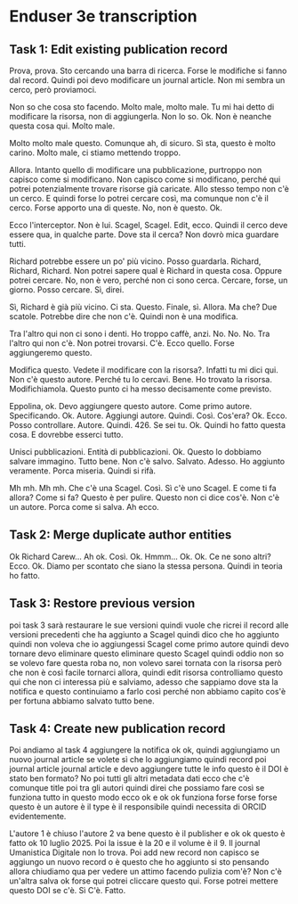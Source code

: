 # Enduser 3e transcription

## Task 1: Edit existing publication record

Prova, prova. Sto cercando una barra di ricerca. Forse le modifiche si fanno dal record. Quindi poi devo modificare un journal article. Non mi sembra un cerco, però proviamoci.

Non so che cosa sto facendo. Molto male, molto male. Tu mi hai detto di modificare la risorsa, non di aggiungerla. Non lo so. Ok. Non è neanche questa cosa qui. Molto male.

Molto molto male questo. Comunque ah, di sicuro. Sì sta, questo è molto carino. Molto male, ci stiamo mettendo troppo.

Allora. Intanto quello di modificare una pubblicazione, purtroppo non capisco come si modificano. Non capisco come si modificano, perché qui potrei potenzialmente trovare risorse già caricate. Allo stesso tempo non c'è un cerco. E quindi forse lo potrei cercare così, ma comunque non c'è il cerco. Forse apporto una di queste. No, non è questo. Ok.

Ecco l'interceptor. Non è lui. Scagel, Scagel. Edit, ecco. Quindi il cerco deve essere qua, in qualche parte. Dove sta il cerca? Non dovrò mica guardare tutti.

Richard potrebbe essere un po' più vicino. Posso guardarla. Richard, Richard, Richard. Non potrei sapere qual è Richard in questa cosa. Oppure potrei cercare. No, non è vero, perché non ci sono cerca. Cercare, forse, un giorno. Posso cercare. Sì, direi.

Sì, Richard è già più vicino. Ci sta. Questo. Finale, sì. Allora. Ma che? Due scatole. Potrebbe dire che non c'è. Quindi non è una modifica.

Tra l'altro qui non ci sono i denti. Ho troppo caffè, anzi. No. No. No. Tra l'altro qui non c'è. Non potrei trovarsi. C'è. Ecco quello. Forse aggiungeremo questo.

Modifica questo. Vedete il modificare con la risorsa?. Infatti tu mi dici qui. Non c'è questo autore. Perché tu lo cercavi. Bene. Ho trovato la risorsa. Modifichiamola. Questo punto ci ha messo decisamente come previsto.

Eppolina, ok. Devo aggiungere questo autore. Come primo autore. Specificando. Ok. Autore. Aggiungi autore. Quindi. Così. Cos'era? Ok. Ecco. Posso controllare. Autore. Quindi. 426. Se sei tu. Ok. Quindi ho fatto questa cosa. E dovrebbe esserci tutto.

Unisci pubblicazioni. Entità di pubblicazioni. Ok. Questo lo dobbiamo salvare immagino. Tutto bene. Non c'è salvo. Salvato. Adesso. Ho aggiunto veramente. Porca miseria. Quindi si rifà.

Mh mh. Mh mh. Che c'è una Scagel. Così. Sì c'è uno Scagel. E come ti fa allora? Come si fa? Questo è per pulire. Questo non ci dice cos'è. Non c'è un autore. Porca come si salva. Ah ecco.

## Task 2: Merge duplicate author entities

Ok Richard Carew... Ah ok. Così. Ok. Hmmm... Ok. Ok. Ce ne sono altri? Ecco. Ok. Diamo per scontato che siano la stessa persona. Quindi in teoria ho fatto.

## Task 3: Restore previous version

poi task 3 sarà restaurare le sue versioni quindi vuole che ricrei il record alle versioni precedenti che ha aggiunto a Scagel quindi dico che ho aggiunto quindi non voleva che io aggiungessi Scagel come primo autore quindi devo tornare devo eliminare questo eliminare questo Scagel quindi oddio non so se volevo fare questa roba no, non volevo sarei tornata con la risorsa però che non è così facile tornarci allora, quindi edit risorsa controlliamo questo qui che non ci interessa più e salviamo, adesso che sappiamo dove sta la notifica e questo continuiamo a farlo così perché non abbiamo capito cos'è per fortuna abbiamo salvato tutto bene.

## Task 4: Create new publication record

Poi andiamo al task 4 aggiungere la notifica ok ok, quindi aggiungiamo un nuovo journal article se volete sì che lo aggiungiamo quindi record poi journal article journal article e devo aggiungere tutte le info questo è il DOI è stato ben formato? No poi tutti gli altri metadata dati ecco che c'è comunque title poi tra gli autori quindi direi che possiamo fare così se funziona tutto in questo modo ecco ok e ok ok funziona forse forse forse questo è un autore è il type è il responsibile quindi necessita di ORCID evidentemente.

L'autore 1 è chiuso l'autore 2 va bene questo è il publisher e ok ok questo è fatto ok 10 luglio 2025. Poi la issue è la 20 e il volume è il 9. Il journal Umanistica Digitale non lo trova. Poi add new record non capisco se aggiungo un nuovo record o è questo che ho aggiunto si sto pensando allora chiudiamo qua per vedere un attimo facendo pulizia com'è? Non c'è un'altra salva ok forse qui potrei cliccare questo qui. Forse potrei mettere questo DOI se c'è. Sì C'è. Fatto.
